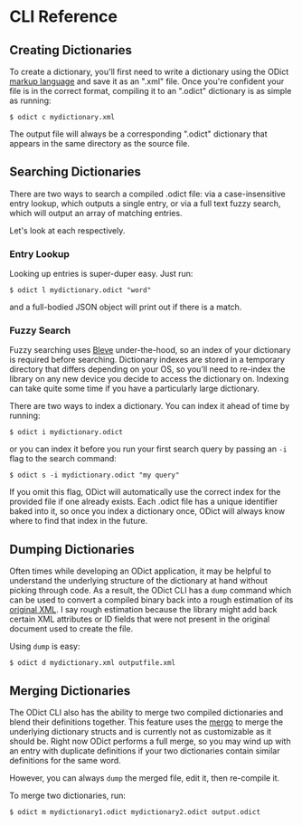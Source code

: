 # CLI Reference

## Creating Dictionaries

To create a dictionary, you'll first need to write a dictionary using the ODict [markup language](odxml.md) and save it as an ".xml" file. Once you're confident your file is in the correct format, compiling it to an ".odict" dictionary is as simple as running:

```
$ odict c mydictionary.xml
```

The output file will always be a corresponding ".odict" dictionary that appears in the same directory as the source file.

## Searching Dictionaries

There are two ways to search a compiled .odict file: via a case-insensitive entry lookup, which outputs a single entry, or via a full text fuzzy search, which will output an array of matching entries.

Let's look at each respectively.

### Entry Lookup

Looking up entries is super-duper easy. Just run:

```
$ odict l mydictionary.odict "word"
```

and a full-bodied JSON object will print out if there is a match.

### Fuzzy Search

Fuzzy searching uses [Bleve](https://blevesearch.com/) under-the-hood, so an index of your dictionary is required before searching. Dictionary indexes are stored in a temporary directory that differs depending on your OS, so you'll need to re-index the library on any new device you decide to access the dictionary on. Indexing can take quite some time if you have a particularly large dictionary.

There are two ways to index a dictionary. You can index it ahead of time by running:

```
$ odict i mydictionary.odict
```

or you can index it before you run your first search query by passing an `-i` flag to the search command:

```
$ odict s -i mydictionary.odict "my query"
```

If you omit this flag, ODict will automatically use the correct index for the provided file if one already exists. Each .odict file has a unique identifier baked into it, so once you index a dictionary once, ODict will always know where to find that index in the future.

## Dumping Dictionaries

Often times while developing an ODict application, it may be helpful to understand the underlying structure of the dictionary at hand without picking through code. As a result, the ODict CLI has a `dump` command which can be used to convert a compiled binary back into a rough estimation of its [original XML](ODXML.md). I say rough estimation because the library might add back certain XML attributes or ID fields that were not present in the original document used to create the file.

Using `dump` is easy:

```
$ odict d mydictionary.xml outputfile.xml
```

## Merging Dictionaries

The ODict CLI also has the ability to merge two compiled dictionaries and blend their definitions together. This feature uses the [mergo](https://github.com/imdario/mergo) to merge the underlying dictionary structs and is currently not as customizable as it should be. Right now ODict performs a full merge, so you may wind up with an entry with duplicate definitions if your two dictionaries contain similar definitions for the same word.

However, you can always `dump` the merged file, edit it, then re-compile it.

To merge two dictionaries, run:

```
$ odict m mydictionary1.odict mydictionary2.odict output.odict
```
